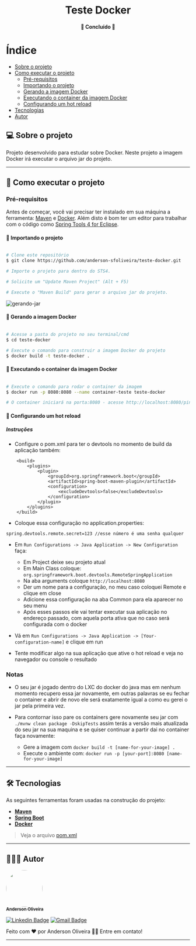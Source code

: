 <h1 align="center">
  Teste Docker
</h1>

<h4 align="center">
	🚧 Concluído 🚧
</h4>

# Índice

<!--ts-->

- [Sobre o projeto](#-sobre-o-projeto)
- [Como executar o projeto](#-como-executar-o-projeto)
  - [Pré-requisitos](#pré-requisitos)
  - [Importando o projeto](#-importando-o-projeto)
  - [Gerando a imagem Docker](#-gerando-a-imagem-docker)
  - [Executando o container da imagem Docker](#-executando-o-container-da-imagem-docker)
  - [Configurando um hot reload](#-configurando-um-hot-reload)
- [Tecnologias](#-tecnologias)
- [Autor](#-autor)
<!--te-->

## 💻 Sobre o projeto

Projeto desenvolvido para estudar sobre Docker. Neste projeto a imagem Docker irá executar o arquivo jar do projeto.

---

## 🚀 Como executar o projeto

### Pré-requisitos

Antes de começar, você vai precisar ter instalado em sua máquina a ferramenta:
[Maven](https://maven.apache.org/) e [Docker](https://www.docker.com/).
Além disto é bom ter um editor para trabalhar com o código como [Spring Tools 4 for Eclipse](https://spring.io/tools/).

#### 🎲 Importando o projeto

```bash

# Clone este repositório
$ git clone https://github.com/anderson-sfoliveira/teste-docker.git

# Importe o projeto para dentro do STS4.

# Solicite um "Update Maven Project" (Alt + F5)

# Execute o "Maven Build" para gerar o arquivo jar do projeto.

```

<a>
  <img src="https://i.ibb.co/VY2jkpJ/gerando-jar.png" alt="gerando-jar" border="0">
</a>

#### 🔨 Gerando a imagem Docker

```bash

# Acesse a pasta do projeto no seu terminal/cmd
$ cd teste-docker

# Execute o comando para construir a imagem Docker do projeto
$ docker build -t teste-docker .

```

#### 🏃 Executando o container da imagem Docker

```bash

# Execute o comando para rodar o container da imagem
$ docker run -p 8080:8080 --name container-teste teste-docker

# O container iniciará na porta:8080 - acesse http://localhost:8080/ping

```

#### 🏃 Configurando um hot reload

##### Instruções

*  Configure o pom.xml para ter o devtools no momento de build da aplicação também:


```
	<build>
		<plugins>
			<plugin>
				<groupId>org.springframework.boot</groupId>
				<artifactId>spring-boot-maven-plugin</artifactId>
				<configuration>
					<excludeDevtools>false</excludeDevtools>
				</configuration>
			</plugin>
		</plugins>
	</build>
```

*  Coloque essa configuração no application.properties:

```
spring.devtools.remote.secret=123 //esse número é uma senha qualquer
```

* Em ```Run Configurations -> Java Application -> New Configuration``` faça:

  * Em Project deixe seu projeto atual
  * Em Main Class coloque: ```org.springframework.boot.devtools.RemoteSpringApplication```
  * Na aba arguments coloque ```http://localhost:8080```
  * Der um nome para a configuração, no meu caso coloquei Remote e clique em close
  * Adicione essa configuração na aba Common para ela aparecer no seu menu
  * Após esses passos ele vai tentar executar sua aplicação no endereço passado, com aquela porta ativa que no caso será configurada com o docker

*  Vá em ```Run Configurations -> Java Application -> [Your-configuration-name]``` e clique em run
* Tente modificar algo na sua aplicação que ative o hot reload e veja no navegador ou console o resultado

### Notas

* O seu jar é jogado dentro do LXC do docker do java mas em nenhum momento recupero essa jar novamente, em outras palavras se eu fechar o container e abrir de novo ele será exatamente igual a como eu gerei o jar pela primeira vez.

* Para contornar isso pare os containers gere novamente seu jar com ```./mvnw clean package -DskipTests``` assim terás a versão mais atualizada do seu jar na sua maquina e se quiser continuar a partir dai no container faça novamente:
  * Gere a imagem com ```docker build -t [name-for-your-image] . ``` 
  * Execute o ambiente com: ```docker run -p [your-port]:8080 [name-for-your-image]```


---

## 🛠 Tecnologias

As seguintes ferramentas foram usadas na construção do projeto:

- **[Maven](https://maven.apache.org/)**
- **[Spring Boot](https://spring.io/projects/spring-boot/)**
- **[Docker](https://www.docker.com/)**

> Veja o arquivo [pom.xml](https://github.com/anderson-sfoliveira/teste-docker/blob/main/pom.xml)

---

## 👨🏽‍💻 Autor

<a href="https://www.linkedin.com/in/anderson-sfoliveira/">
 <img style="border-radius: 50%;" src="https://avatars.githubusercontent.com/u/2175235?s=400&u=432d3456eb62f2df111abdccd667976321f6f74a&v=4" width="100px;" alt=""/>
 <br />
 <sub><b>Anderson Oliveira</b></sub></a> <a href="https://www.linkedin.com/in/anderson-sfoliveira/" title="Anderson Oliveira"></a>
 <br />

[![Linkedin Badge](https://img.shields.io/badge/-Anderson-blue?style=flat-square&logo=Linkedin&logoColor=white&link=https://www.linkedin.com/in/anderson-sfoliveira/)](https://www.linkedin.com/in/anderson-sfoliveira/)
[![Gmail Badge](https://img.shields.io/badge/-anderson.sfoliveira@gmail.com-c14438?style=flat-square&logo=Gmail&logoColor=white&link=mailto:anderson.sfoliveira@gmail.com)](mailto:anderson.sfoliveira@gmail.com)

Feito com ❤️ por Anderson Oliveira 👋🏽 Entre em contato!

---
